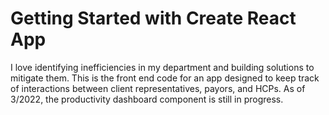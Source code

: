 # Getting Started with Create React App

I love identifying inefficiencies in my department and building solutions to mitigate them. This is the front end code for an app designed to keep track of interactions between client representatives, payors, and HCPs. As of 3/2022, the productivity dashboard component is still in progress. 
